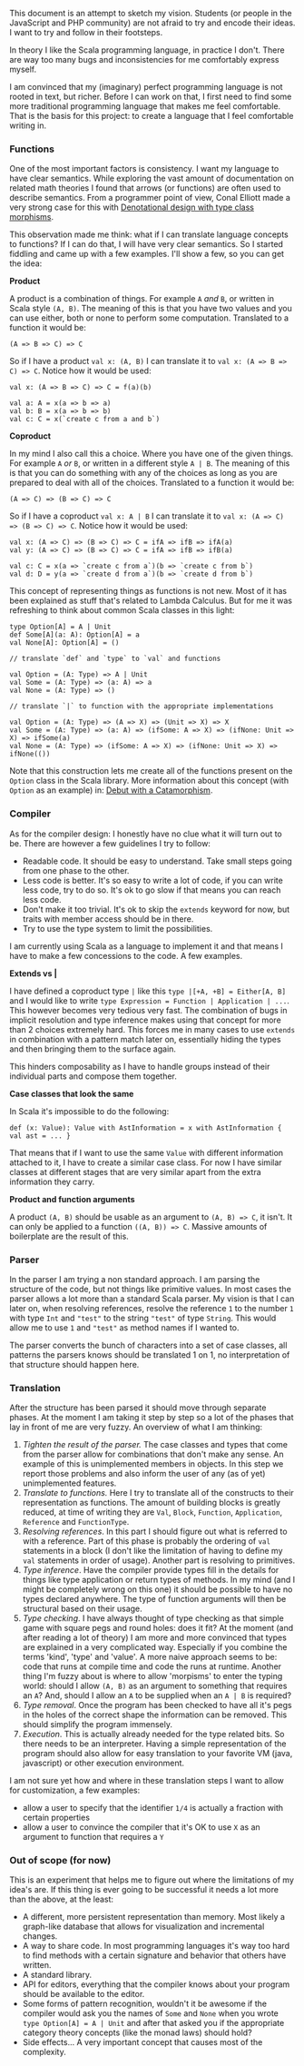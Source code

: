 This document is an attempt to sketch my vision. Students (or people in the JavaScript and PHP community) are not afraid to try and encode their ideas. I want to try and follow in their footsteps.

In theory I like the Scala programming language, in practice I don't. There are way too many bugs and inconsistencies for me comfortably express myself.

I am convinced that my (imaginary) perfect programming language is not rooted in text, but richer. Before I can work on that, I first need to find some more traditional programming language that makes me feel comfortable. That is the basis for this project: to create a language that I feel comfortable writing in.

### Functions

One of the most important factors is consistency. I want my language to have clear semantics. While exploring the vast amount of documentation on related math theories I found that arrows (or functions) are often used to describe semantics. From a programmer point of view, Conal Elliott made a very strong case for this with [Denotational design with type class morphisms](http://conal.net/papers/type-class-morphisms/).

This observation made me think: what if I can translate language concepts to functions? If I can do that, I will have very clear semantics. So I started fiddling and came up with a few examples. I'll show a few, so you can get the idea:

**Product**

A product is a combination of things. For example `A` *and* `B`, or written in Scala style `(A, B)`. The meaning of this is that you have two values and you can use either, both or none to perform some computation. Translated to a function it would be:

```
(A => B => C) => C
```

So if I have a product `val x: (A, B)` I can translate it to `val x: (A => B => C) => C`. Notice how it would be used:

```
val x: (A => B => C) => C = f(a)(b)

val a: A = x(a => b => a)
val b: B = x(a => b => b)
val c: C = x(`create c from a and b`)
```

**Coproduct**

In my mind I also call this a choice. Where you have one of the given things. For example `A` *or* `B`, or written in a different style `A | B`. The meaning of this is that you can do something with any of the choices as long as you are prepared to deal with all of the choices. Translated to a function it would be:

```
(A => C) => (B => C) => C
```

So if I have a coproduct `val x: A | B` I can translate it to `val x: (A => C) => (B => C) => C`. Notice how it would be used:

```
val x: (A => C) => (B => C) => C = ifA => ifB => ifA(a)
val y: (A => C) => (B => C) => C = ifA => ifB => ifB(a)

val c: C = x(a => `create c from a`)(b => `create c from b`)
val d: D = y(a => `create d from a`)(b => `create d from b`)
```

This concept of representing things as functions is not new. Most of it has been explained as stuff that's related to Lambda Calculus. But for me it was refreshing to think about common Scala classes in this light:

```
type Option[A] = A | Unit
def Some[A](a: A): Option[A] = a
val None[A]: Option[A] = ()

// translate `def` and `type` to `val` and functions

val Option = (A: Type) => A | Unit
val Some = (A: Type) => (a: A) => a
val None = (A: Type) => ()

// translate `|` to function with the appropriate implementations

val Option = (A: Type) => (A => X) => (Unit => X) => X
val Some = (A: Type) => (a: A) => (ifSome: A => X) => (ifNone: Unit => X) => ifSome(a)
val None = (A: Type) => (ifSome: A => X) => (ifNone: Unit => X) => ifNone(())
```

Note that this construction lets me create all of the functions present on the `Option` class in the Scala library. More information about this concept (with `Option` as an example) in: [Debut with a Catamorphism](http://blog.tmorris.net/posts/debut-with-a-catamorphism/).

### Compiler

As for the compiler design: I honestly have no clue what it will turn out to be. There are however a few guidelines I try to follow:

- Readable code. It should be easy to understand. Take small steps going from one phase to the other.
- Less code is better. It's so easy to write a lot of code, if you can write less code, try to do so. It's ok to go slow if that means you can reach less code.
- Don't make it too trivial. It's ok to skip the `extends` keyword for now, but traits with member access should be in there.
- Try to use the type system to limit the possibilities.

I am currently using Scala as a language to implement it and that means I have to make a few concessions to the code. A few examples.

**Extends vs |**

I have defined a coproduct type `|` like this `type |[+A, +B] = Either[A, B]` and I would like to write `type Expression = Function | Application | ...`. This however becomes very tedious very fast. The combination of bugs in implicit resolution and type inference makes using that concept for more than 2 choices extremely hard. This forces me in many cases to use `extends` in combination with a pattern match later on, essentially hiding the types and then bringing them to the surface again.

This hinders composability as I have to handle groups instead of their individual parts and compose them together.

**Case classes that look the same**

In Scala it's impossible to do the following:

```
def (x: Value): Value with AstInformation = x with AstInformation { val ast = ... }
```

That means that if I want to use the same `Value` with different information attached to it, I have to create a similar case class. For now I have similar classes at different stages that are very similar apart from the extra information they carry.

**Product and function arguments**

A product `(A, B)` should be usable as an argument to `(A, B) => C`, it isn't. It can only be applied to a function `((A, B)) => C`. Massive amounts of boilerplate are the result of this.

### Parser

In the parser I am trying a non standard approach. I am parsing the structure of the code, but not things like primitive values. In most cases the parser allows a lot more than a standard Scala parser. My vision is that I can later on, when resolving references, resolve the reference `1` to the number `1` with type `Int` and `"test"` to the string `"test"` of type `String`. This would allow me to use `1` and `"test"` as method names if I wanted to.

The parser converts the bunch of characters into a set of case classes, all patterns the parsers knows should be translated 1 on 1, no interpretation of that structure should happen here.

### Translation

After the structure has been parsed it should move through separate phases. At the moment I am taking it step by step so a lot of the phases that lay in front of me are very fuzzy. An overview of what I am thinking:

1. *Tighten the result of the parser.* The case classes and types that come from the parser allow for combinations that don't make any sense. An example of this is unimplemented members in objects. In this step we report those problems and also inform the user of any (as of yet) unimplemented features.
2. *Translate to functions.* Here I try to translate all of the constructs to their representation as functions. The amount of building blocks is greatly reduced, at time of writing they are `Val`, `Block`, `Function`, `Application`, `Reference` and `FunctionType`.
3. *Resolving references*. In this part I should figure out what is referred to with a reference. Part of this phase is probably the ordering of `val` statements in a block (I don't like the limitation of having to define my `val` statements in order of usage). Another part is resolving to primitives.
4. *Type inference*. Have the compiler provide types fill in the details for things like type application or return types of methods. In my mind (and I might be completely wrong on this one) it should be possible to have no types declared anywhere. The type of function arguments will then be structural based on their usage.
5. *Type checking*. I have always thought of type checking as that simple game with square pegs and round holes: does it fit? At the moment (and after reading a lot of theory) I am more and more convinced that types are explained in a very complicated way. Especially if you combine the terms 'kind', 'type' and 'value'. A more naive approach seems to be: code that runs at compile time and code the runs at runtime. Another thing I'm fuzzy about is where to allow 'morpisms' to enter the typing world: should I allow `(A, B)` as an argument to something that requires an `A`? And, should I allow an `A` to be supplied when an `A | B` is required?
6. *Type removal*. Once the program has been checked to have all it's pegs in the holes of the correct shape the information can be removed. This should simplify the program immensely.
7. *Execution*. This is actually already needed for the type related bits. So there needs to be an interpreter. Having a simple representation of the program should also allow for easy translation to your favorite VM (java, javascript) or other execution environment.

I am not sure yet how and where in these translation steps I want to allow for customization, a few examples:
- allow a user to specify that the identifier `1/4` is actually a fraction with certain properties
- allow a user to convince the compiler that it's OK to use `X` as an argument to function that requires a `Y`

### Out of scope (for now)

This is an experiment that helps me to figure out where the limitations of my idea's are. If this thing is ever going to be successful it needs a lot more than the above, at the least:

- A different, more persistent representation than memory. Most likely a graph-like database that allows for visualization and incremental changes.
- A way to share code. In most programming languages it's way too hard to find methods with a certain signature and behavior that others have written.
- A standard library.
- API for editors, everything that the compiler knows about your program should be available to the editor.
- Some forms of pattern recognition, wouldn't it be awesome if the compiler would ask you the names of `Some` and `None` when you wrote `type Option[A] = A | Unit` and after that asked you if the appropriate category theory concepts (like the monad laws) should hold?
- Side effects... A very important concept that causes most of the complexity.

